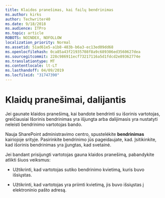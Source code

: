 ```yaml
---
title: Klaidos pranešimas, kai failų bendrinimas
ms.author: kirks
author: Techwriter40
ms.date: 9/18/2018
ms.audience: ITPro
ms.topic: article
ROBOTS: NOINDEX, NOFOLLOW
localization_priority: Normal
ms.assetid: 51ad61e5-a1b8-483b-b6a3-ec13ed09dd68
ms.openlocfilehash: 0ca85a43f21935708f8a9c689306ed3560627dea
ms.sourcegitcommit: 228c986911ecf73217116a5d1fdcd2e89362774e
ms.translationtype: MT
ms.contentlocale: lt-LT
ms.lasthandoff: 04/09/2019
ms.locfileid: "31747390"
---
```

# <a name="error-messages-when-sharing"></a>Klaidų pranešimai, dalijantis

Jei gaunate klaidos pranešimą, kai bandote bendrinti su išorinis vartotojas, greičiausiai Išorinis bendrinimas yra išjungta arba dalijimasis yra nustatyti neleisti bendrinimo vartotojas bando.
  
Nauja SharePoint administravimo centro, spustelėkite **bendrinimas** kairiojoje srityje. Pasirinkite bendrinimo jūs pageidaujate, kad. Įsitikinkite, kad išorinis bendrinimas yra įjungtas, kad svetainė. 
  
Jei bandant prisijungti vartotojas gauna klaidos pranešimą, pabandykite atlikti šiuos veiksmus:
  
- Užtikrinti, kad vartotojas sutiko bendrinimo kvietimą, kuris buvo išsiųstas.
    
- Užtikrinti, kad vartotojas yra priimti kvietimą, jis buvo išsiųstas į elektroninio pašto adresą.
    

